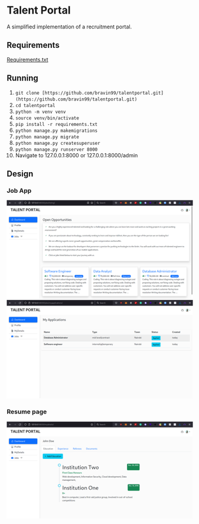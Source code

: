 # Talent Portal

A simplified implementation of a recruitment portal.

## Requirements

[Requirements.txt](/requirements.txt)

## Running

1. ``` git clone [https://github.com/bravin99/talentportal.git](https://github.com/bravin99/talentportal.git) ```
2. ``` cd talentportal ```
3. ``` python -m venv venv ```
4. ``` source venv/bin/activate ```
5. ``` pip install -r requirements.txt ```
6. ``` python manage.py makemigrations ```
7. ``` python manage.py migrate ```
8. ``` python manage.py createsuperuser ```
9. ``` python manage.py runserver 8000 ```
10. Navigate to 127.0.0.1:8000 or 127.0.0.1:8000/admin



## Design

### Job App

![Job listing page](/static/img/jobpage.png)
![My applications](/static/img/application-listing-30.png)


### Resume page

![Resume page: education](/static/img/resume-education.png)
